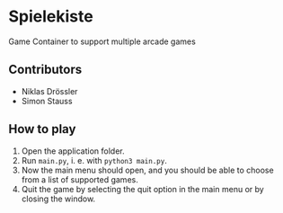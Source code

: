 # Spielekiste
Game Container to support multiple arcade games 

## Contributors
- Niklas Drössler
- Simon Stauss

## How to play
1. Open the application folder.
2. Run `main.py`, i. e. with `python3 main.py`.
3. Now the main menu should open, and you should be able to choose from a list of supported games.
4. Quit the game by selecting the quit option in the main menu or by closing the window.